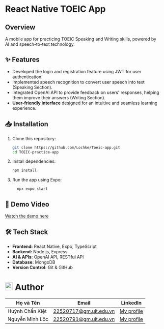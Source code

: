 # React Native TOEIC App

## Overview

A mobile app for practicing TOEIC Speaking and Writing skills, powered by AI and speech-to-text technology.

## ✨ Features
- Developed the login and registration feature using JWT for user authentication.
- Implemented speech recognition to convert user speech into text (Speaking Section).
- Integrated OpenAI API to provide feedback on users' responses, helping them improve their answers (Writing Section).
- **User-friendly interface** designed for an intuitive and seamless learning experience.

## 📥 Installation  
1. Clone this repository:  
   ```bash
   git clone https://github.com/Lochke/Toeic-app.git
   cd TOEIC-practice-app
2. Install dependencies:
   ```bash
   npm install
3. Run the app using Expo:
    ```bash
      npx expo start
    ```
## 🎥 Demo Video

[Watch the demo here](https://www.youtube.com/shorts/rDcqCB0BCDE)

## 🛠️ Tech Stack  
- **Frontend:** React Native, Expo, TypeScript  
- **Backend:** Node.js, Express  
- **AI & APIs:** OpenAI API, RESTful API
- **Database:** MongoDB 
- **Version Control:** Git & GitHub

# <img src="https://img.icons8.com/fluency/48/000000/group.png" alt="Team Icon" width="25"/> Author  

| Họ và Tên            | Email                  | LinkedIn 
| -------------------- | ---------------------- | ---------------------- |
| Huỳnh Chấn Kiệt      | 22520717@gm.uit.edu.vn |[My profile](https://www.linkedin.com/in/kiet-huynh-651bb6317/)|
| Nguyễn Minh Lộc      | 22520791@gm.uit.edu.vn |[My profile](https://www.linkedin.com/in/lộc-nguyễn-99b740360/)|
